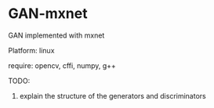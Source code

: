 # GAN-mxnet
GAN implemented with mxnet

Platform: linux

require: opencv, cffi, numpy, g++

TODO:
1. explain the structure of the generators and discriminators


